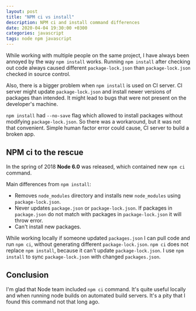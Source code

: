 ```yaml
---
layout: post
title: "NPM ci vs install"
description: NPM ci and install command differences
date: 2020-04-04 19:30:00 +0300
categories: javascript
tags: node npm javascript
---
```


While working with multiple people on the same project,
I have always been annoyed by the way `npm install` works.
Running `npm install` after checking out code always caused
different `package-lock.json` than `package-lock.json` checked in source control.

Also, there is a bigger problem when `npm install` is used on CI server.
CI server might update `package-lock.json` and install newer
versions of packages than intended. It might lead to bugs that
were not present on the developer's machine.

`npm install` had `--no-save` flag which allowed to install packages without
modifying `package-lock.json`. So there was a workaround, but it was
not that convenient. Simple human factor error could cause, CI server to build a broken app.

## NPM ci to the rescue

In the spring of 2018 **Node 6.0** was released, which contained new `npm ci` command.

Main differences from `npm install`:

- Removes `node_modules` directory and installs new `node_modules` using `package-lock.json`.
- Never updates `package.json` or `package-lock.json`. If packages in `package.json` do not match with packages in `package-lock.json` it will throw error.
- Can't install new packages.

While working locally if someone updated `packages.json` I can pull code and run `npm ci`,
without generating different `package-lock.json`.
`npm ci` does not replace `npm install`, because it can't update `package-lock.json`.
I use `npm install` to sync `package-lock.json` with changed `packages.json`.

## Conclusion

I'm glad that Node team included `npm ci` command.
It's quite useful locally and when running node builds on automated build servers.
It's a pity that I found this command not that long ago.
